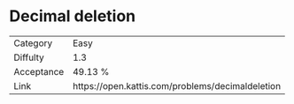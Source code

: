 # Decimal deletion

<table>
    <tr>
        <td>Category</td>
        <td>Easy</td>
    </tr>
    <tr>
        <td>Diffulty</td>
        <td>1.3</td>
    </tr>
    <tr>
        <td>Acceptance</td>
        <td>49.13 %</td>
    </tr>
    <tr>
        <td>Link</td>
        <td>https://open.kattis.com/problems/decimaldeletion</td>
    </tr>
</table>